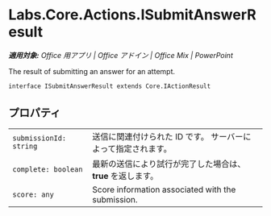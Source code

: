 ﻿
# Labs.Core.Actions.ISubmitAnswerResult

 _**適用対象:** Office 用アプリ | Office アドイン | Office Mix | PowerPoint_

The result of submitting an answer for an attempt.

```
interface ISubmitAnswerResult extends Core.IActionResult
```


## プロパティ


|||
|:-----|:-----|
| `submissionId: string`|送信に関連付けられた ID です。 サーバーによって指定されます。|
| `complete: boolean`|最新の送信により試行が完了した場合は、**true** を返します。|
| `score: any`|Score information associated with the submission.|
